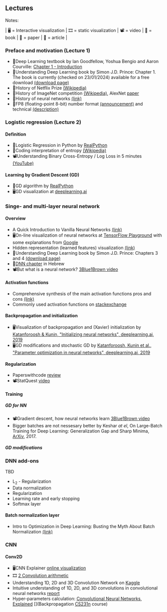 ## Lectures
Notes:

| :desktop_computer: = Interactive visualization | :film_strip: = static  visualization | :film_projector: = video | :book: = book | :page_with_curl: = paper | :page_facing_up: = article |

### Preface and motivation (Lecture 1)

* :book:Deep Learning textbook by Ian Goodfellow, Yoshua Bengio and Aaron Courville: [Chapter 1 - Introduction](https://www.deeplearningbook.org/contents/intro.html)
* :book:Understanding Deep Learning book by Simon J.D. Prince: Chapter 1. The book is currently (checked on 23/01/2024) available for a free download [(download page)](https://udlbook.github.io/udlbook/)
* :page_facing_up:History of Netflix Prize [(Wikipedia)](https://en.wikipedia.org/wiki/Netflix_Prize)
* :page_facing_up:History of ImageNet competition [(Wikipedia)](https://en.wikipedia.org/wiki/ImageNet#History_of_the_ImageNet_challenge), AlexNet [paper](https://www.cs.toronto.edu/~fritz/absps/imagenet.pdf)
* :page_facing_up:History of neural networks [(link)](https://blog.insightdatascience.com/a-quick-history-of-neural-nets-from-inglorious-to-incredible-46e115c38b95)
* :page_facing_up:FP8 (floating-point 8-bit) number format [(announcement)](https://developer.nvidia.com/blog/nvidia-arm-and-intel-publish-fp8-specification-for-standardization-as-an-interchange-format-for-ai/) and technical [(description)](https://docs.nvidia.com/deeplearning/transformer-engine/user-guide/examples/fp8_primer.html#Introduction-to-FP8)


### Logistic regression (Lecture 2)
#### Definition
* :page_facing_up:Logistic Regression in Python by [RealPython](https://realpython.com/logistic-regression-python/)
* :page_facing_up:Coding interpretation of entropy [(Wikipedia)](https://en.wikipedia.org/wiki/Entropy_(information_theory)#Example)
* :film_projector:Understanding Binary Cross-Entropy / Log Loss in 5 minutes [(YouTube)](https://www.youtube.com/watch?v=DPSXVJF5jIs)

#### Learning by Gradient Descent (GD)
* :page_facing_up:GD algorithm by [RealPython](https://realpython.com/gradient-descent-algorithm-python/)
* :desktop_computer:GD visualization at [deeplearning.ai](https://www.deeplearning.ai/ai-notes/optimization/index.html)

### Singe- and multi-layer neural network
#### Overview
* A Quick Introduction to Vanilla Neural Networks [(link)](https://blog.insightdatascience.com/a-quick-introduction-to-vanilla-neural-networks-b0998c6216a1)
* :desktop_computer:On-line visualization of neural networks at [TensorFlow Playground](https://playground.tensorflow.org/) with some explanations from [Google](https://cloud.google.com/blog/products/ai-machine-learning/understanding-neural-networks-with-tensorflow-playground) 
* Hidden representation (learned features) visualization [(link)](https://colah.github.io/posts/2015-01-Visualizing-Representations/)
* :book:Understanding Deep Learning book by Simon J.D. Prince: Chapters 3 and 4 [(download page)](https://udlbook.github.io/udlbook/)
* :book:[DNN chapter](https://github.com/AvrahamRaviv/Deep-Learning-in-Hebrew/blob/main/04%20-%20DNN.pdf) in Hebrew
* :film_projector:But what is a neural network? [3Blue1Brown video](https://www.youtube.com/watch?v=aircAruvnKk)

#### Activation functions

* Comprehensive synthesis of the main activation functions pros and cons [(link)](https://medium.com/analytics-vidhya/comprehensive-synthesis-of-the-main-activation-functions-pros-and-cons-dab105fe4b3b)
* Commonly used activation functions on [stackexchange](https://datascience.stackexchange.com/questions/14349/difference-of-activation-functions-in-neural-networks-in-general)

#### Backpropagation and initialization

* :desktop_computer:Visualization of backpropagation and (Xavier) initialization by [Katanforoosh & Kunin, "Initializing neural networks", deeplearning.ai, 2019](https://www.deeplearning.ai/ai-notes/initialization/index.html) 
* :desktop_computer:GD modifications and stochastic GD by [Katanforoosh, Kunin et al., "Parameter optimization in neural networks", deeplearning.ai, 2019](https://www.deeplearning.ai/ai-notes/optimization/index.html) 

#### Regularization

* Paperswithcode [review](https://paperswithcode.com/methods/category/regularization)
* :film_projector:StatQuest [video](https://www.youtube.com/watch?v=Q81RR3yKn30)

#### Training
##### GD for NN
* :film_projector:Gradient descent, how neural networks learn [3Blue1Brown video](https://www.youtube.com/watch?v=IHZwWFHWa-w)
* Bigger batches are not nessesary better by Keshar *at el*, On Large-Batch Training for Deep Learning: Generalization Gap and Sharp Minima, [ArXiv](https://arxiv.org/abs/1609.04836), 2017.

##### GD modifications

### DNN add-ons
TBD
* L<sub>2</sub> - Regularization
* Data normalization
* Regularization
* Learning rate and early stopping
* Softmax layer

#### Batch normalization layer
* Intro to Optimization in Deep Learning: Busting the Myth About Batch Normalization [(link)](https://blog.paperspace.com/busting-the-myths-about-batch-normalization/)



### CNN

#### Conv2D

* :desktop_computer:CNN Explainer [online visualization](https://poloclub.github.io/cnn-explainer/)
* :film_strip:	[2 Convolution arithmetic](https://github.com/vdumoulin/conv_arithmetic/blob/master/README.md)
* Understanding 1D, 2D and 3D Convolution Network on [Kaggle](https://www.kaggle.com/code/mersico/understanding-1d-2d-and-3d-convolution-network)
* Intuitive understanding of 1D, 2D, and 3D convolutions in convolutional neural networks [report](https://wandb.ai/ayush-thakur/dl-question-bank/reports/Intuitive-understanding-of-1D-2D-and-3D-convolutions-in-convolutional-neural-networks---VmlldzoxOTk2MDA)
* Hyper-parameters calculation: [Convolutional Neural Networks, Explained](https://towardsdatascience.com/convolutional-neural-networks-explained-9cc5188c4939)
  [](Backpropagation [CS231n](https://cs231n.github.io/optimization-2/) course)



